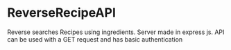 # ReverseRecipeAPI
Reverse searches Recipes using ingredients. Server made in express js. API can be used with a GET request and has basic authentication
